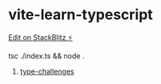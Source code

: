 # vite-learn-typescript

[Edit on StackBlitz ⚡️](https://stackblitz.com/edit/vite-learn-typescript)

tsc ./index.ts && node .

1. [type-challenges](https://github.com/type-challenges/type-challenges)